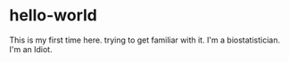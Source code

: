 # hello-world
This is my first time here. trying to get familiar with it.
I'm a biostatistician. I'm an Idiot.
